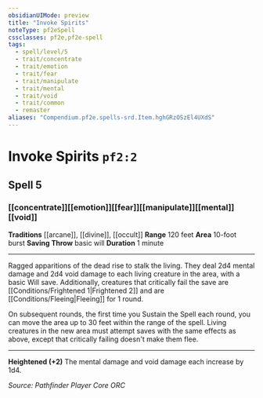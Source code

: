```yaml
---
obsidianUIMode: preview
title: "Invoke Spirits"
noteType: pf2eSpell
cssclasses: pf2e,pf2e-spell
tags:
  - spell/level/5
  - trait/concentrate
  - trait/emotion
  - trait/fear
  - trait/manipulate
  - trait/mental
  - trait/void
  - trait/common
  - remaster
aliases: "Compendium.pf2e.spells-srd.Item.hghGRzOSzEl4UXdS" 
---
```

# Invoke Spirits  `pf2:2`  
## Spell 5
### [[concentrate]][[emotion]][[fear]][[manipulate]][[mental]][[void]]
**Traditions** [[arcane]], [[divine]], [[occult]]
**Range** 120 feet
**Area** 10-foot burst
**Saving Throw** basic will
**Duration** 1 minute
* * * 
Ragged apparitions of the dead rise to stalk the living. They deal 2d4 mental damage and 2d4 void damage to each living creature in the area, with a basic Will save. Additionally, creatures that critically fail the save are [[Conditions/Frightened 1|Frightened 2]] and are [[Conditions/Fleeing|Fleeing]] for 1 round.

On subsequent rounds, the first time you Sustain the Spell each round, you can move the area up to 30 feet within the range of the spell. Living creatures in the new area must attempt saves with the same effects as above, except that critically failing doesn't make them flee.

* * *

**Heightened (+2)** The mental damage and void damage each increase by 1d4.

*Source: Pathfinder Player Core*
*ORC*